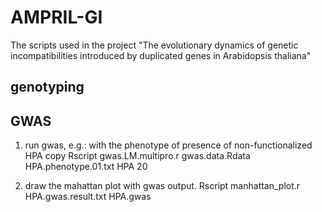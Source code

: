 # AMPRIL-GI
The scripts used in the project "The evolutionary dynamics of genetic incompatibilities introduced by duplicated genes in Arabidopsis thaliana"

## genotyping

## GWAS
1) run gwas, e.g.: with the phenotype of presence of non-functionalized HPA copy 
Rscript gwas.LM.multipro.r gwas.data.Rdata HPA.phenotype.01.txt HPA 20

2) draw the mahattan plot with gwas output.
Rscript manhattan_plot.r HPA.gwas.result.txt HPA.gwas
